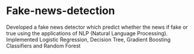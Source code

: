 # Fake-news-detection
Developed a fake news detector which predict whether the news if fake or true using the applications of NLP (Natural Language Processing). Implemented Logistic Regression, Decision Tree, Gradient Boosting Classifiers and Random Forest 

